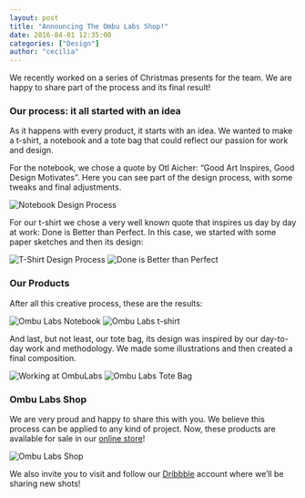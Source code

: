 ```yaml
---
layout: post
title: "Announcing The Ombu Labs Shop!"
date: 2016-04-01 12:35:00
categories: ["Design"]
author: "cecilia"
---
```


We recently worked on a series of Christmas presents for the team. We are happy to share part of the process and its final result!

<!--more-->

### Our process: it all started with an idea

As it happens with every product, it starts with an idea. We wanted to make a t-shirt, a notebook and a tote bag that could reflect our passion for work and design.

For the notebook, we chose a quote by Otl Aicher: “Good Art Inspires, Good Design Motivates”. Here you can see part of the design process, with some tweaks and final adjustments.

<img src="/blog/assets/images/ombu-labs-shop/notebook-design-process.png" alt="Notebook Design Process" class="full-img">

For our t-shirt we chose a very well known quote that inspires us day by day at work: Done is Better than Perfect. In this case, we started with some paper sketches and then its design:

<img src="/blog/assets/images/ombu-labs-shop/lettering-1.jpg" alt="T-Shirt Design Process" class="full-img">
<img src="/blog/assets/images/ombu-labs-shop/lettering-2.png" alt="Done is Better than Perfect" class="full-img">


### Our Products
After all this creative process, these are the results:

<img src="/blog/assets/images/ombu-labs-shop/notebook.png" alt="Ombu Labs Notebook" class="full-img">

<img src="/blog/assets/images/ombu-labs-shop/t-shirt.png" alt="Ombu Labs t-shirt" class="full-img">

And last, but not least, our tote bag, its design was inspired by our day-to-day work and methodology. We made some illustrations and then created a final composition.

<img src="/blog/assets/images/ombu-labs-shop/working-at-ombulabs.gif" alt="Working at OmbuLabs" class="full-img">

<img src="/blog/assets/images/ombu-labs-shop/totebag.png" alt="Ombu Labs Tote Bag" class="full-img">

### Ombu Labs Shop

We are very proud and happy to share this with you. We believe this process can be applied to any kind of project. Now, these products are available for sale in our [online store](http://shop.ombulabs.com/)!

<img src="/blog/assets/images/ombu-labs-shop/shop.jpg" alt="Ombu Labs Shop" class="full-img">

We also invite you to visit and follow our [Dribbble](https://dribbble.com/OmbuLabs) account where we’ll be sharing new shots!

